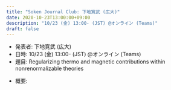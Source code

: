 ```yaml
---
title: "Soken Journal Club: 下地寛武 (広大)"
date: 2020-10-23T13:00:00+09:00
description: "10/23 (金) 13:00- (JST) @オンライン (Teams)"
draft: false
---
```


- 発表者:
下地寛武 (広大)
- 日時:
10/23 (金) 13:00- (JST) @オンライン (Teams)
- 題目:
Regularizing thermo and magnetic contributions within nonrenormalizable theories

<!--more-->

- 概要:

